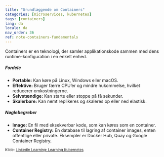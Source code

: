 ```yaml
---
title: "Grundlæggende om Containers"
categories: [microservices, kubernetes]
tags: [containers]
lang: da
locale: da
nav_order: 36
ref: note-containers-fundamentals
---
```

Containers er en teknologi, der samler applikationskode sammen med dens runtime-konfiguration i en enkelt enhed.

##### Fordele
- **Portable:** Kan køre på Linux, Windows eller macOS.
- **Effektive:** Bruger færre CPU’er og mindre hukommelse, hvilket reducerer omkostningerne.
- **Selvstændige:** Kan starte eller stoppe på få sekunder.
- **Skalerbare:** Kan nemt replikeres og skaleres op eller ned elastisk.

##### Nøglebegreber
- **Image:** En fil med eksekverbar kode, som kan køres som en container.
- **Container Registry:** En database til lagring af container images, enten offentlige eller private. Eksempler er Docker Hub, Quay og Google Container Registry.

<small>Kilde: [LinkedIn Learning: Learning Kubernetes](https://www.linkedin.com/learning/learning-kubernetes-16086900)</small>